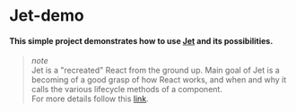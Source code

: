 # Jet-demo  

#### This simple project demonstrates how to use [Jet](https://github.com/DNWD843/Jet) and its possibilities.

>*note*  
> Jet is a "recreated" React from the ground up.
Main goal of Jet is a becoming of a good grasp of how React works, and when and why it calls the various lifecycle methods of a component.  
> For more details follow this [link](https://github.com/DNWD843/Jet).

